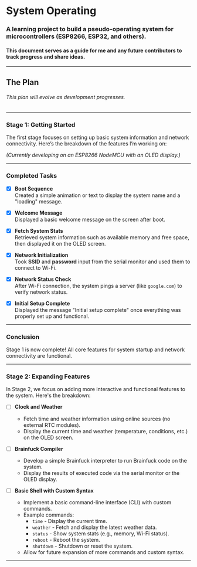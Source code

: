 # System Operating

### A learning project to build a pseudo-operating system for microcontrollers (ESP8266, ESP32, and others).

#### This document serves as a guide for me and any future contributors to track progress and share ideas.

---

## The Plan

###### *This plan will evolve as development progresses.*

---

### Stage 1: Getting Started

The first stage focuses on setting up basic system information and network connectivity. Here’s the breakdown of the features I’m working on:

*(Currently developing on an ESP8266 NodeMCU with an OLED display.)*

---

### Completed Tasks

- [x] **Boot Sequence**  
  Created a simple animation or text to display the system name and a "loading" message.

- [x] **Welcome Message**  
  Displayed a basic welcome message on the screen after boot.

- [x] **Fetch System Stats**  
  Retrieved system information such as available memory and free space, then displayed it on the OLED screen.

- [x] **Network Initialization**  
  Took **SSID** and **password** input from the serial monitor and used them to connect to Wi-Fi.

- [x] **Network Status Check**  
  After Wi-Fi connection, the system pings a server (like `google.com`) to verify network status.

- [x] **Initial Setup Complete**  
  Displayed the message "Initial setup complete" once everything was properly set up and functional.

---

### Conclusion

Stage 1 is now complete! All core features for system startup and network connectivity are functional.

---

### Stage 2: Expanding Features

In Stage 2, we focus on adding more interactive and functional features to the system. Here's the breakdown:

- [ ] **Clock and Weather**  
  - Fetch time and weather information using online sources (no external RTC modules).
  - Display the current time and weather (temperature, conditions, etc.) on the OLED screen.

- [ ] **Brainfuck Compiler**  
  - Develop a simple Brainfuck interpreter to run Brainfuck code on the system.
  - Display the results of executed code via the serial monitor or the OLED display.

- [ ] **Basic Shell with Custom Syntax**  
  - Implement a basic command-line interface (CLI) with custom commands.
  - Example commands:
    - `time` - Display the current time.
    - `weather` - Fetch and display the latest weather data.
    - `status` - Show system stats (e.g., memory, Wi-Fi status).
    - `reboot` - Reboot the system.
    - `shutdown` - Shutdown or reset the system.
  - Allow for future expansion of more commands and custom syntax.

---


